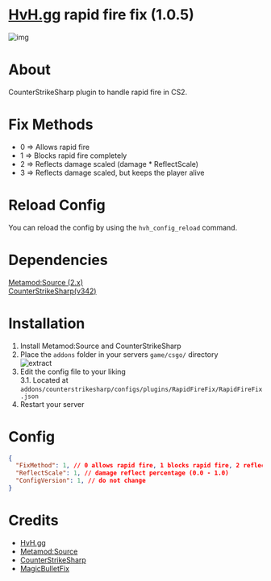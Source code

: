 # [HvH.gg](https://hvh.gg) rapid fire fix (1.0.5)
![img](https://du.hurenso.hn/r/N5TTiI.png)

# About
CounterStrikeSharp plugin to handle rapid fire in CS2.

# Fix Methods
- 0 => Allows rapid fire
- 1 => Blocks rapid fire completely
- 2 => Reflects damage scaled (damage * ReflectScale)
- 3 => Reflects damage scaled, but keeps the player alive

# Reload Config
You can reload the config by using the `hvh_config_reload` command.

# Dependencies
[Metamod:Source (2.x)](https://www.sourcemm.net/downloads.php/?branch=master)  
[CounterStrikeSharp(v342)](https://github.com/roflmuffin/CounterStrikeSharp/releases)

# Installation
1. Install Metamod:Source and CounterStrikeSharp
2. Place the `addons` folder in your servers `game/csgo/` directory  
   ![extract](https://du.hurenso.hn/r/0NyFPY.png)
3. Edit the config file to your liking  
   3.1. Located at `addons/counterstrikesharp/configs/plugins/RapidFireFix/RapidFireFix.json`
4. Restart your server

# Config
```json
{
  "FixMethod": 1, // 0 allows rapid fire, 1 blocks rapid fire, 2 reflects damage scaled, 3 reflects damage but keeps the player alive 
  "ReflectScale": 1, // damage reflect percentage (0.0 - 1.0)
  "ConfigVersion": 1, // do not change
}
```

# Credits
- [HvH.gg](https://hvh.gg)
- [Metamod:Source](https://www.sourcemm.net/)
- [CounterStrikeSharp](https://github.com/roflmuffin/CounterStrikeSharp)
- [MagicBulletFix](https://github.com/CS2Plugins/MagicBulletFix)
